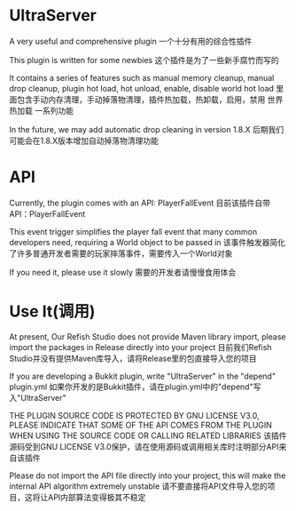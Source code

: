 # UltraServer
A very useful and comprehensive plugin
一个十分有用的综合性插件

This plugin is written for some newbies
这个插件是为了一些新手腐竹而写的

It contains a series of features such as manual memory cleanup, manual drop cleanup, plugin hot load, hot unload, enable, disable world hot load
里面包含手动内存清理，手动掉落物清理，插件热加载，热卸载，启用，禁用 世界热加载 一系列功能

In the future, we may add automatic drop cleaning in version 1.8.X
后期我们可能会在1.8.X版本增加自动掉落物清理功能

# API
Currently, the plugin comes with an API: PlayerFallEvent
目前该插件自带API：PlayerFallEvent

This event trigger simplifies the player fall event that many common developers need, requiring a World object to be passed in
该事件触发器简化了许多普通开发者需要的玩家摔落事件，需要传入一个World对象

If you need it, please use it slowly
需要的开发者请慢慢食用体会

# Use It(调用)
At present, Our Refish Studio does not provide Maven library import, please import the packages in Release directly into your project
目前我们Refish Studio并没有提供Maven库导入，请将Release里的包直接导入您的项目

If you are developing a Bukkit plugin, write "UltraServer" in the "depend" plugin.yml
如果你开发的是Bukkit插件，请在plugin.yml中的"depend"写入"UltraServer"

THE PLUGIN SOURCE CODE IS PROTECTED BY GNU LICENSE V3.0, PLEASE INDICATE THAT SOME OF THE API COMES FROM THE PLUGIN WHEN USING THE SOURCE CODE OR CALLING RELATED LIBRARIES
该插件源码受到GNU LICENSE V3.0保护，请在使用源码或调用相关库时注明部分API来自该插件

Please do not import the API file directly into your project, this will make the internal API algorithm extremely unstable
请不要直接将API文件导入您的项目，这将让API内部算法变得极其不稳定
